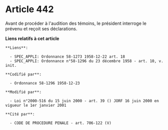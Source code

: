 # Article 442

Avant de procéder à l'audition des témoins, le président interroge le prévenu et reçoit ses déclarations.

**Liens relatifs à cet article**

	**Liens**:

	  - SPEC_APPLI: Ordonnance 58-1273 1958-12-22 art. 18
	  - SPEC_APPLI: Ordonnance n°58-1296 du 23 décembre 1958 - art. 10, v. init.

	**Codifié par**:

	  - Ordonnance 58-1296 1958-12-23

	**Modifié par**:

	  - Loi n°2000-516 du 15 juin 2000 - art. 39 () JORF 16 juin 2000 en vigueur le 1er janvier 2001

	**Cité par**:

	  - CODE DE PROCEDURE PENALE - art. 706-122 (V)
